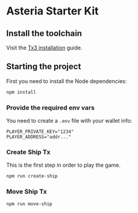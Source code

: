 # Asteria Starter Kit

## Install the toolchain

Visit the [Tx3 installation](https://docs.txpipe.io/tx3/installation) guide.

## Starting the project

First you need to install the Node dependencies:

```bash
npm install
```

### Provide the required env vars

You need to create a `.env` file with your wallet info:

```env
PLAYER_PRIVATE_KEY="1234"
PLAYER_ADDRESS="addr..."
```

### Create Ship Tx

This is the first step in order to play the game.



```bash
npm run create-ship
```

### Move Ship Tx

```bash
npm run move-ship
```
